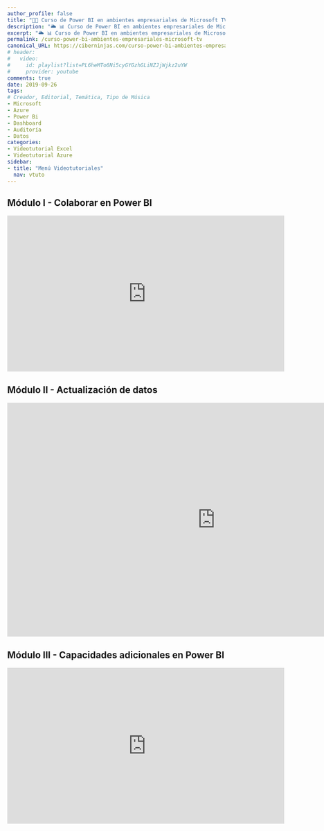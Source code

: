 ```yaml
---
author_profile: false
title: "👨‍🏫 Curso de Power BI en ambientes empresariales de Microsoft TV"
description: "🌥 📊 Curso de Power BI en ambientes empresariales de Microsoft TV"
excerpt: "🌥 📊 Curso de Power BI en ambientes empresariales de Microsoft TV"
permalink: /curso-power-bi-ambientes-empresariales-microsoft-tv
canonical_URL: https://ciberninjas.com/curso-power-bi-ambientes-empresariales-microsoft-tv
# header:
#   video:
#     id: playlist?list=PL6heMTo6Ni5cyGYGzhGLiNZJjWjkz2uYW
#     provider: youtube
comments: true
date: 2019-09-26
tags:
# Creador, Editorial, Temática, Tipo de Música
- Microsoft
- Azure
- Power Bi
- Dashboard
- Auditoría
- Datos
categories:
- Videotutorial Excel
- Videotutorial Azure
sidebar:
- title: "Menú Videotutoriales"
  nav: vtuto
---
```


## Módulo I - Colaborar en Power BI

<iframe src="https://channel9.msdn.com/Shows/Power-BI-en-ambientes-empresariales/Mdulo-I-Colaborar-en-Power-BI/player?format=html5" width="640" height="360" allowFullScreen frameBorder="0" title="Módulo I - Colaborar en Power BI - Microsoft Channel 9 Video"></iframe>

## Módulo II - Actualización de datos

<iframe src="https://channel9.msdn.com/Shows/Power-BI-en-ambientes-empresariales/Mdulo-II-Actualizacin-de-datos/player" width="960" height="540" allowFullScreen frameBorder="0" title="Módulo II - Actualización de datos - Microsoft Channel 9 Video"></iframe>

## Módulo III - Capacidades adicionales en Power BI

<iframe src="https://channel9.msdn.com/Shows/Power-BI-en-ambientes-empresariales/Mdulo-III-Capacidades-adicionales-en-Power-BI/player?format=html5" width="640" height="360" allowFullScreen frameBorder="0" title="Módulo III - Capacidades adicionales en Power BI - Microsoft Channel 9 Video"></iframe>